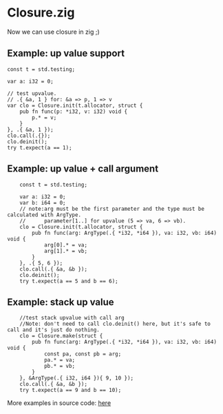 # Closure.zig
Now we can use closure in zig ;)
## Example: up value support
```zig
const t = std.testing;

var a: i32 = 0;

// test upvalue.
// .{ &a, 1 } for: &a => p, 1 => v
var clo = Closure.init(t.allocator, struct {
    pub fn func(p: *i32, v: i32) void {
        p.* = v;
    }
}, .{ &a, 1 });
clo.call(.{});
clo.deinit();
try t.expect(a == 1);
```
## Example: up value + call argument
```zig
    const t = std.testing;

    var a: i32 = 0;
    var b: i64 = 0;
    // note:arg must be the first parameter and the type must be calculated with ArgType.
    //      parameter[1..] for upvalue (5 => va, 6 => vb).
    clo = Closure.init(t.allocator, struct {
        pub fn func(arg: ArgType(.{ *i32, *i64 }), va: i32, vb: i64) void {
            arg[0].* = va;
            arg[1].* = vb;
        }
    }, .{ 5, 6 });
    clo.call(.{ &a, &b });
    clo.deinit();
    try t.expect(a == 5 and b == 6);
```
## Example: stack up value
```zig
    //test stack upvalue with call arg
    //Note: don't need to call clo.deinit() here, but it's safe to call and it's just do nothing.
    clo = Closure.make(struct {
        pub fn func(arg: ArgType(.{ *i32, *i64 }), va: i32, vb: i64) void {
            const pa, const pb = arg;
            pa.* = va;
            pb.* = vb;
        }
    }, &ArgType(.{ i32, i64 }){ 9, 10 });
    clo.call(.{ &a, &b });
    try t.expect(a == 9 and b == 10);
```
More examples in source code: [here](src/root.zig) 